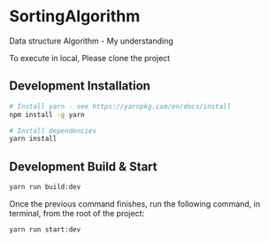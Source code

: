 # SortingAlgorithm
Data structure Algorithm - My understanding

To execute in local, Please clone the project

## Development Installation

``` bash
# Install yarn - see https://yarnpkg.com/en/docs/install
npm install -g yarn

# Install dependencies
yarn install
```
## Development Build & Start

``` bash
yarn run build:dev
``` 

Once the previous command finishes, run the following command, in terminal, from the root of the project:

``` bash
yarn run start:dev
``` 
